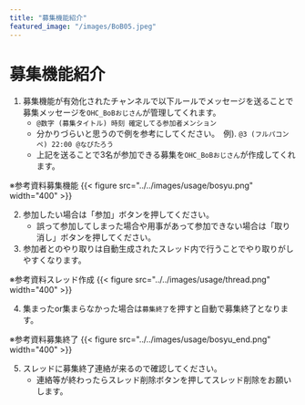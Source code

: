 ```yaml
---
title: "募集機能紹介"
featured_image: "/images/BoB05.jpeg"
---
```


# 募集機能紹介

1. 募集機能が有効化されたチャンネルで以下ルールでメッセージを送ることで募集メッセージを`OHC_BoBおじさん`が管理してくれます。
    - `@数字 (募集タイトル) 時刻 確定してる参加者メンション`
    - 分かりづらいと思うので例を参考にしてください。　例). `@3 (フルパコンペ) 22:00 @なぴたろう`
    - 上記を送ることで3名が参加できる募集を`OHC_BoBおじさん`が作成してくれます。


※参考資料募集機能
{{< figure src="../../images/usage/bosyu.png" width="400" >}}

2. 参加したい場合は「参加」ボタンを押してください。
    - 誤って参加してしまった場合や用事があって参加できない場合は「取り消し」ボタンを押してください。
3. 参加者とのやり取りは自動生成されたスレッド内で行うことでやり取りがしやすくなります。

※参考資料スレッド作成
{{< figure src="../../images/usage/thread.png" width="400" >}}

4. 集まったor集まらなかった場合は`募集終了`を押すと自動で募集終了となります。

※参考資料募集終了
{{< figure src="../../images/usage/bosyu_end.png" width="400" >}}

5. スレッドに募集終了連絡が来るので確認してください。
    - 連絡等が終わったらスレッド削除ボタンを押してスレッド削除をお願いします。